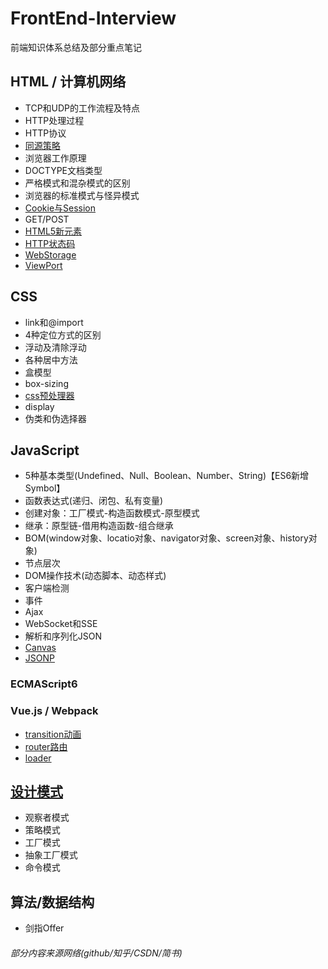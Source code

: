 # FrontEnd-Interview
前端知识体系总结及部分重点笔记

## HTML / 计算机网络
+ TCP和UDP的工作流程及特点
+ HTTP处理过程
+ HTTP协议
+ [同源策略](HTML/同源策略.md)
+ 浏览器工作原理
+ DOCTYPE文档类型
+ 严格模式和混杂模式的区别
+ 浏览器的标准模式与怪异模式
+ [Cookie与Session](HTML/Cookie.md)
+ GET/POST
+ [HTML5新元素](https://github.com/tozlam/FrontEnd-Interview/blob/master/HTML/H5%E6%96%B0%E5%A2%9E%E5%85%83%E7%B4%A0.md)
+ [HTTP状态码](https://github.com/tozlam/FrontEnd-Interview/blob/master/HTML/HTTP状态码.md)
+ [WebStorage](https://github.com/tozlam/FrontEnd-Interview/blob/master/HTML/webStorage.md)
+ [ViewPort](https://github.com/tozlam/FrontEnd-Interview/blob/master/HTML/viewport.md)


## CSS
- link和@import
- 4种定位方式的区别
- 浮动及清除浮动
- 各种居中方法
- 盒模型
- box-sizing
- [css预处理器](CSS/css预处理器.md)
- display
- 伪类和伪选择器

## JavaScript
+ 5种基本类型(Undefined、Null、Boolean、Number、String)【ES6新增Symbol】
+ 函数表达式(递归、闭包、私有变量)
+ 创建对象：工厂模式-构造函数模式-原型模式
+ 继承：原型链-借用构造函数-组合继承
+ BOM(window对象、locatio对象、navigator对象、screen对象、history对象)
+ 节点层次
+ DOM操作技术(动态脚本、动态样式)
+ 客户端检测
+ 事件
+ Ajax
+ WebSocket和SSE
+ 解析和序列化JSON
+ [Canvas](https://github.com/tozlam/Canvas)
+ [JSONP](Js/JSONP.md)

### ECMAScript6

### Vue.js / Webpack
- [transition动画](https://github.com/tozlam/VueDemo/tree/master/transition)
- [router路由](https://github.com/tozlam/VueDemo/tree/master/router)
- [loader](https://github.com/tozlam/VueDemo/tree/master/loader)



## [设计模式](https://github.com/tozlam/DesignPattern)
- 观察者模式
- 策略模式
- 工厂模式
- 抽象工厂模式
- 命令模式

## 算法/数据结构
- 剑指Offer




###### 部分内容来源网络(github/知乎/CSDN/简书)
